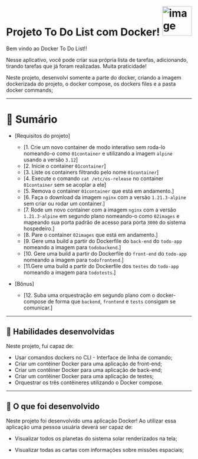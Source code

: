 # Projeto To Do List com Docker! <img src="https://user-images.githubusercontent.com/93009735/176034840-183d8d40-4865-441e-b42c-8dfb5e9662cb.png" alt="image" width="80"/>
Bem vindo ao Docker To Do List!!

Nesse aplicativo, você pode criar sua própria lista de tarefas, adicionando, tirando tarefas que já foram realizadas. Muita praticidade! 

Neste projeto, desenvolvi somente a parte do docker, criando a imagem dockerizada do projeto, o docker compose, os dockers files e a pasta docker commands;

---

# 🐳 Sumário

- [Requisitos do projeto]

  - [1. Crie um novo container de modo interativo sem roda-lo nomeando-o como `01container` e utilizando a imagem `alpine` usando a versão `3.12`]
  - [2. Inicie o container `01container`]
  - [3. Liste os containers filtrando pelo nome `01container`]
  - [4. Execute o comando `cat /etc/os-release` no container `01container` sem se acoplar a ele]
  - [5. Remova o container `01container` que está em andamento.]
  - [6. Faça o download da imagem `nginx` com a versão `1.21.3-alpine` sem criar ou rodar um container.]
  - [7. Rode um novo container com a imagem  `nginx` com a versão `1.21.3-alpine` em segundo plano nomeando-o como `02images` e mapeando sua porta padrão de acesso para porta `3000` do sistema hospedeiro.]
  - [8. Pare o container `02images` que está em andamento.]
  - [9. Gere uma build a partir do Dockerfile do `back-end` do `todo-app` nomeando a imagem para `todobackend`.]
  - [10. Gere uma build a partir do Dockerfile do `front-end` do `todo-app` nomeando a imagem para `todofrontend`.]
  - [11.Gere uma build a partir do Dockerfile dos `testes` do `todo-app` nomeando a imagem para `todotests`.]
  
 - [Bônus]
   - [12. Suba uma orquestração em segundo plano com o docker-compose de forma que `backend`, `frontend` e `tests` consigam se comunicar.]

---

## 🐳 Habilidades desenvolvidas

Neste projeto, fui capaz de:

  - Usar comandos dockers no CLI - Interface de linha de comando;
  - Criar um contêiner Docker para uma aplicação de front-end;
  - Criar um contêiner Docker para uma aplicação de back-end;
  - Criar um contêiner Docker para uma aplicação de testes;
  - Orquestrar os três contêineres utilizando o Docker compose.

---

## 🐳 O que foi desenvolvido

Neste projeto foi desenvolvido uma aplicação Docker! Ao utilizar essa aplicação uma pessoa usuária deverá ser capaz de:

  * Visualizar todos os planetas do sistema solar renderizados na tela;

  * Visualizar todas as cartas com informações sobre missões espaciais;

